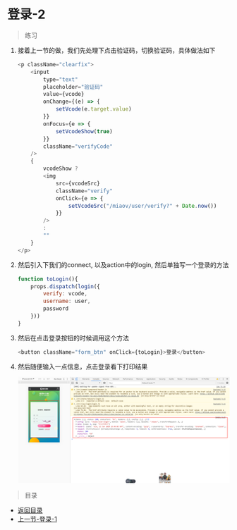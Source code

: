 # 登录-2

> 练习
1. 接着上一节的做，我们先处理下点击验证码，切换验证码，具体做法如下
    ```js
    <p className="clearfix">
        <input 
            type="text"  
            placeholder="验证码" 
            value={vcode}
            onChange={(e) => {
                setVcode(e.target.value)
            }} 
            onFocus={e => {
                setVcodeShow(true) 
            }} 
            className="verifyCode"                      
        />
        {
            vcodeShow ? 
            <img 
                src={vcodeSrc}
                className="verify"
                onClick={e => {
                    setVcodeSrc("/miaov/user/verify?" + Date.now())
                }}
            />
            :
            ""
        }
    </p>    
    ```
2. 然后引入下我们的connect, 以及action中的login, 然后单独写一个登录的方法
    ```js
    function toLogin(){
        props.dispatch(login({
            verify: vcode, 
            username: user,
            password
        }))
    }  
    ``` 
3. 然后在点击登录按钮的时候调用这个方法 
    ```js
    <button className="form_btn" onClick={toLogin}>登录</button>    
    ```   
4. 然后随便输入一点信息，点击登录看下打印结果

    ![](./images/随便输入信息点击登录.jpg)

 
           

> 目录

* [返回目录](../../README.md)
* [上一节-登录-1](../day-23/登录-1.md)